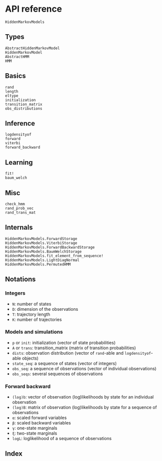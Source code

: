 # API reference

```@docs
HiddenMarkovModels
```

## Types

```@docs
AbstractHiddenMarkovModel
HiddenMarkovModel
AbstractHMM
HMM
```

## Basics

```@docs
rand
length
eltype
initialization
transition_matrix
obs_distributions
```

## Inference

```@docs
logdensityof
forward
viterbi
forward_backward
```

## Learning

```@docs
fit!
baum_welch
```

## Misc

```@docs
check_hmm
rand_prob_vec
rand_trans_mat
```

## Internals

```@docs
HiddenMarkovModels.ForwardStorage
HiddenMarkovModels.ViterbiStorage
HiddenMarkovModels.ForwardBackwardStorage
HiddenMarkovModels.BaumWelchStorage
HiddenMarkovModels.fit_element_from_sequence!
HiddenMarkovModels.LightDiagNormal
HiddenMarkovModels.PermutedHMM
```

## Notations

### Integers

- `N`: number of states
- `D`: dimension of the observations
- `T`: trajectory length
- `K`: number of trajectories

### Models and simulations

- `p` or `init`: initialization (vector of state probabilities)
- `A` or `trans`: transition_matrix (matrix of transition probabilities)
- `dists`: observation distribution (vector of `rand`-able and `logdensityof`-able objects)
- `state_seq`: a sequence of states (vector of integers)
- `obs_seq`: a sequence of observations (vector of individual observations)
- `obs_seqs`: several sequences of observations

### Forward backward

- `(log)b`: vector of observation (log)likelihoods by state for an individual observation
- `(log)B`: matrix of observation (log)likelihoods by state for a sequence of observations
- `α`: scaled forward variables
- `β`: scaled backward variables
- `γ`: one-state marginals
- `ξ`: two-state marginals
- `logL`: loglikelihood of a sequence of observations

## Index

```@index
```
